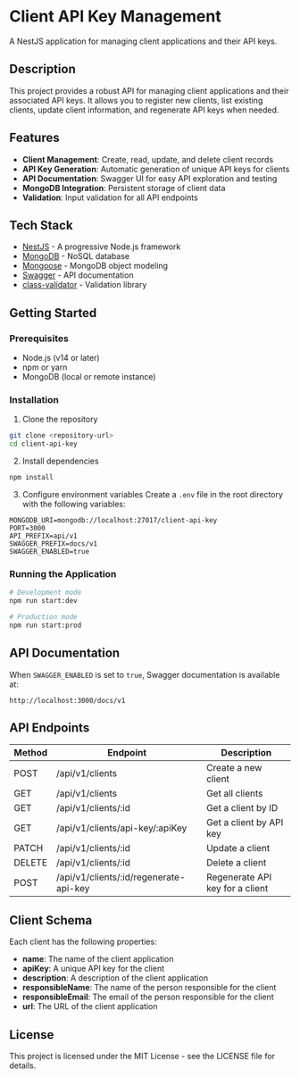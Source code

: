 # Client API Key Management

A NestJS application for managing client applications and their API keys.

## Description

This project provides a robust API for managing client applications and their associated API keys. It allows you to register new clients, list existing clients, update client information, and regenerate API keys when needed.

## Features

- **Client Management**: Create, read, update, and delete client records
- **API Key Generation**: Automatic generation of unique API keys for clients
- **API Documentation**: Swagger UI for easy API exploration and testing
- **MongoDB Integration**: Persistent storage of client data
- **Validation**: Input validation for all API endpoints

## Tech Stack

- [NestJS](https://nestjs.com/) - A progressive Node.js framework
- [MongoDB](https://www.mongodb.com/) - NoSQL database
- [Mongoose](https://mongoosejs.com/) - MongoDB object modeling
- [Swagger](https://swagger.io/) - API documentation
- [class-validator](https://github.com/typestack/class-validator) - Validation library

## Getting Started

### Prerequisites

- Node.js (v14 or later)
- npm or yarn
- MongoDB (local or remote instance)

### Installation

1. Clone the repository

```bash
git clone <repository-url>
cd client-api-key
```

2. Install dependencies

```bash
npm install
```

3. Configure environment variables
   Create a `.env` file in the root directory with the following variables:

```
MONGODB_URI=mongodb://localhost:27017/client-api-key
PORT=3000
API_PREFIX=api/v1
SWAGGER_PREFIX=docs/v1
SWAGGER_ENABLED=true
```

### Running the Application

```bash
# Development mode
npm run start:dev

# Production mode
npm run start:prod
```

## API Documentation

When `SWAGGER_ENABLED` is set to `true`, Swagger documentation is available at:

```
http://localhost:3000/docs/v1
```

## API Endpoints

| Method | Endpoint                               | Description                     |
| ------ | -------------------------------------- | ------------------------------- |
| POST   | /api/v1/clients                        | Create a new client             |
| GET    | /api/v1/clients                        | Get all clients                 |
| GET    | /api/v1/clients/:id                    | Get a client by ID              |
| GET    | /api/v1/clients/api-key/:apiKey        | Get a client by API key         |
| PATCH  | /api/v1/clients/:id                    | Update a client                 |
| DELETE | /api/v1/clients/:id                    | Delete a client                 |
| POST   | /api/v1/clients/:id/regenerate-api-key | Regenerate API key for a client |

## Client Schema

Each client has the following properties:

- **name**: The name of the client application
- **apiKey**: A unique API key for the client
- **description**: A description of the client application
- **responsibleName**: The name of the person responsible for the client
- **responsibleEmail**: The email of the person responsible for the client
- **url**: The URL of the client application

## License

This project is licensed under the MIT License - see the LICENSE file for details.
